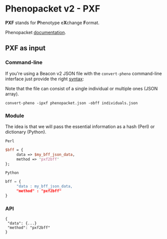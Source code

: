 # Phenopacket v2 - PXF

**PXF** stands for **P**henotype e**X**change **F**ormat.

Phenopacket [documentation](https://phenopacket-schema.readthedocs.io/en/latest/basics.html).

## PXF as input

### Command-line

If you're using a Beacon v2 JSON file with the `convert-pheno` command-line interface just provide the right [syntax](https://github.com/mrueda/convert-pheno#synopsis):

Note that the file can consist of a single individual or multiple ones (JSON array).

```
convert-pheno -ipxf phenopacket.json -obff individuals.json
```

### Module

The idea is that we will pass the essential information as a hash (Perl) or dictionary (Python).


`Perl`
```Perl
$bff = {
     data => $my_bff_json_data,
     method => 'pxf2bff'
};

```

`Python`
```Python
bff = {
     "data : my_bff_json_data,
     "method" : "pxf2bff"
}
```

### API
```
{
 "data": {...}
 "method": "pxf2bff"
}
```
